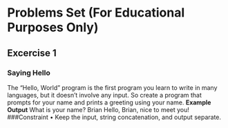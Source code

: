 # Problems Set (For Educational Purposes Only)

## Excercise 1
### Saying Hello
<p>The “Hello, World” program is the first program you learn
to write in many languages, but it doesn’t involve any input.
So create a program that prompts for your name and prints
a greeting using your name.
<b>Example Output</b>
What is your name? Brian
Hello, Brian, nice to meet you!
###Constraint
• Keep the input, string concatenation, and output separate.
</p>
